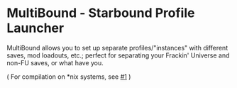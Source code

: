# MultiBound - Starbound Profile Launcher
MultiBound allows you to set up separate profiles/"instances" with different saves, mod loadouts, etc.; perfect for separating your Frackin' Universe and non-FU saves, or what have you.

( For compilation on *nix systems, see [#1](https://github.com/zetaPRIME/MultiBound/issues/1) )
